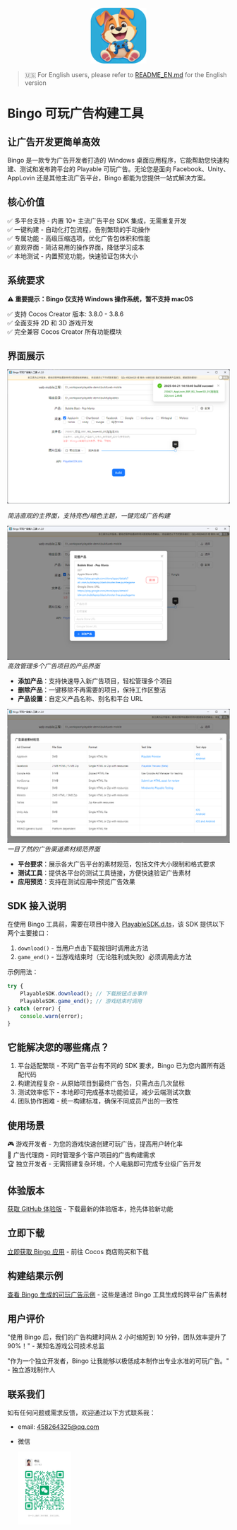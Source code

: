 <p align="center">
  <img src="icon.png" width="25%">
</p>

> 🇺🇸 For English users, please refer to [README_EN.md](./README_EN.md) for the English version

# Bingo 可玩广告构建工具

## 让广告开发更简单高效

Bingo 是一款专为广告开发者打造的 Windows 桌面应用程序，它能帮助您快速构建、测试和发布跨平台的 Playable 可玩广告。无论您是面向 Facebook、Unity、AppLovin 还是其他主流广告平台，Bingo 都能为您提供一站式解决方案。

## 核心价值

✅ 多平台支持 - 内置 10+ 主流广告平台 SDK 集成，无需重复开发  
✅ 一键构建 - 自动化打包流程，告别繁琐的手动操作  
✅ 专属功能 - 高级压缩选项，优化广告包体积和性能  
✅ 直观界面 - 简洁易用的操作界面，降低学习成本  
✅ 本地测试 - 内置预览功能，快速验证包体大小

## 系统要求

**⚠️ 重要提示：Bingo 仅支持 Windows 操作系统，暂不支持 macOS**

✅ 支持 Cocos Creator 版本: 3.8.0 - 3.8.6  
✅ 全面支持 2D 和 3D 游戏开发  
✅ 完全兼容 Cocos Creator 所有功能模块

## 界面展示

![主界面](主界面截图.png "Bingo主界面")

_简洁直观的主界面，支持亮色/暗色主题，一键完成广告构建_

![产品管理](产品管理界面.png "产品管理界面")
_高效管理多个广告项目的产品界面_

-   **添加产品**：支持快速导入新广告项目，轻松管理多个项目
-   **删除产品**：一键移除不再需要的项目，保持工作区整洁
-   **产品设置**：自定义产品名称、别名和平台 URL

![广告渠道素材规范](广告渠道素材规范.png "广告渠道素材规范界面")
_一目了然的广告渠道素材规范界面_

-   **平台要求**：展示各大广告平台的素材规范，包括文件大小限制和格式要求
-   **测试工具**：提供各平台的测试工具链接，方便快速验证广告素材
-   **应用预览**：支持在测试应用中预览广告效果

## SDK 接入说明

在使用 Bingo 工具前，需要在项目中接入 [PlayableSDK.d.ts](./PlayableSDK.d.ts)，该 SDK 提供以下两个主要接口：

1. `download()` - 当用户点击下载按钮时调用此方法
2. `game_end()` - 当游戏结束时（无论胜利或失败）必须调用此方法

示例用法：

```typescript
try {
    PlayableSDK.download(); // 下载按钮点击事件
    PlayableSDK.game_end(); // 游戏结束时调用
} catch (error) {
    console.warn(error);
}
```

## 它能解决您的哪些痛点？

1. 平台适配繁琐 - 不同广告平台有不同的 SDK 要求，Bingo 已为您内置所有适配代码
2. 构建流程复杂 - 从原始项目到最终广告包，只需点击几次鼠标
3. 测试效率低下 - 本地即可完成基本功能验证，减少云端测试次数
4. 团队协作困难 - 统一构建标准，确保不同成员产出的一致性

## 使用场景

🎮 游戏开发者 - 为您的游戏快速创建可玩广告，提高用户转化率  
📱 广告代理商 - 同时管理多个客户项目的广告构建需求  
🏆 独立开发者 - 无需搭建复杂环境，个人电脑即可完成专业级广告开发

## 体验版本

[获取 GitHub 体验版](https://github.com/songhuixiang/playable-demo/releases) - 下载最新的体验版本，抢先体验新功能

## 立即下载

[立即获取 Bingo 应用](https://store.cocos.com/app/detail/7593) - 前往 Cocos 商店购买和下载

## 构建结果示例

[查看 Bingo 生成的可玩广告示例](./build/playables) - 这些是通过 Bingo 工具生成的跨平台广告素材

## 用户评价

"使用 Bingo 后，我们的广告构建时间从 2 小时缩短到 10 分钟，团队效率提升了 90%！" - 某知名游戏公司技术总监

"作为一个独立开发者，Bingo 让我能够以极低成本制作出专业水准的可玩广告。" - 独立游戏制作人

## 联系我们

如有任何问题或需求反馈，欢迎通过以下方式联系我：

-   email: 458264325@qq.com
-   微信

    <img src="wechat.jpg" alt="微信" title="微信" style="width: 25%;">
